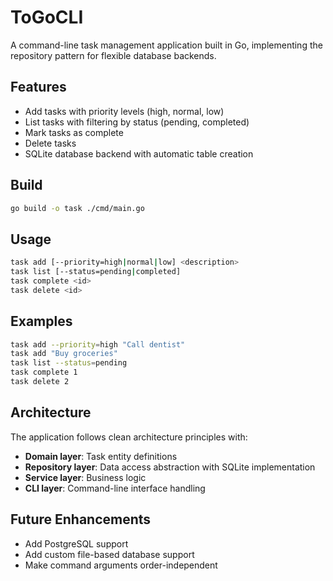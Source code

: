# ToGoCLI

A command-line task management application built in Go, implementing the repository pattern for flexible database backends.

## Features

- Add tasks with priority levels (high, normal, low)
- List tasks with filtering by status (pending, completed)
- Mark tasks as complete
- Delete tasks
- SQLite database backend with automatic table creation

## Build

```bash
go build -o task ./cmd/main.go
```

## Usage

```bash
task add [--priority=high|normal|low] <description>
task list [--status=pending|completed]
task complete <id>
task delete <id>
```

## Examples

```bash
task add --priority=high "Call dentist"
task add "Buy groceries"
task list --status=pending
task complete 1
task delete 2
```

## Architecture

The application follows clean architecture principles with:
- **Domain layer**: Task entity definitions
- **Repository layer**: Data access abstraction with SQLite implementation
- **Service layer**: Business logic
- **CLI layer**: Command-line interface handling

## Future Enhancements

- Add PostgreSQL support
- Add custom file-based database support
- Make command arguments order-independent

